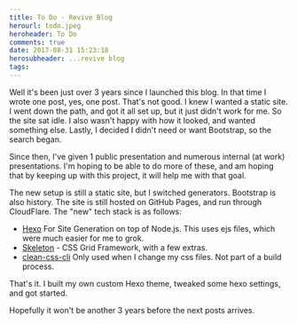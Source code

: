 ```yaml
---
title: To Do - Revive Blog
herourl: todo.jpeg
heroheader: To Do
comments: true
date: 2017-08-31 15:23:18
herosubheader: ...revive blog
tags:
---
```


Well it's been just over 3 years since I launched this blog.  In that time I wrote one post, yes, one post.  That's not good.  I knew I wanted a static site.  I went down the path, and got it all set up, but it just didn't work for me.  So the site sat idle.  I also wasn't happy with how it looked, and wanted something else.  Lastly, I decided I didn't need or want Bootstrap, so the search began.<!-- more -->

Since then, I've given 1 public presentation and numerous internal (at work) presentations.  I'm hoping to be able to do more of these, and am hoping that by keeping up with this project, it will help me with that goal.

The new setup is still a static site, but I switched generators.  Bootstrap is also history.  The site is still hosted on GitHub Pages, and run through CloudFlare.  The "new" tech stack is as follows:
* [Hexo](https://hexo.io) For Site Generation on top of Node.js.  This uses ejs files, which were much easier for me to grok.
* [Skeleton](http://getskeleton.com) - CSS Grid Framework, with a few extras.
* [clean-css-cli](https://www.npmjs.com/package/clean-css-cli) Only used when I change my css files.  Not part of a build process.

That's it.  I built my own custom Hexo theme, tweaked some hexo settings, and got started.

Hopefully it won't be another 3 years before the next posts arrives.
